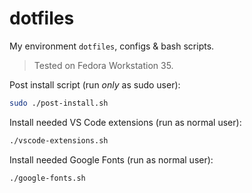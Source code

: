 # dotfiles

My environment `dotfiles`, configs & bash scripts.

> Tested on Fedora Workstation 35.

Post install script (run *only* as sudo user):

```bash
sudo ./post-install.sh
```

Install needed VS Code extensions (run as normal user):

```bash
./vscode-extensions.sh
```

Install needed Google Fonts (run as normal user):

```bash
./google-fonts.sh
```
